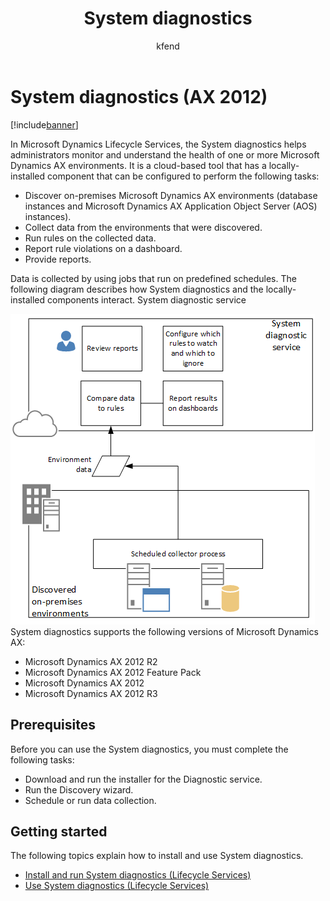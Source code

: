 ﻿---
# required metadata

title: System diagnostics 
description: 
author: kfend
manager: AnnBe
ms.date: 04/04/2017
ms.topic: article
ms.prod: 
ms.service: Dynamics365Operations
ms.technology: 

# optional metadata

# ms.search.form: 
# ROBOTS: 
audience: Developer, IT Pro
# ms.devlang: 
ms.reviewer: annbe
ms.search.scope: AX 2012
# ms.tgt_pltfrm: 
ms.custom: 19061
ms.assetid: 9a217373-f72b-4a28-adef-79900e40c872
ms.search.region: Global
# ms.search.industry: 
ms.author: murtazac
ms.search.validFrom: 
ms.dyn365.ops.version: 2012

---

# System diagnostics (AX 2012)

[!include[banner](../includes/banner.md)]




In Microsoft Dynamics Lifecycle Services, the System diagnostics helps administrators monitor and understand the health of one or more Microsoft Dynamics AX environments. It is a cloud-based tool that has a locally-installed component that can be configured to perform the following tasks:
-   Discover on-premises Microsoft Dynamics AX environments (database instances and Microsoft Dynamics AX Application Object Server (AOS) instances).
-   Collect data from the environments that were discovered.
-   Run rules on the collected data.
-   Report rule violations on a dashboard.
-   Provide reports.

Data is collected by using jobs that run on predefined schedules. The following diagram describes how System diagnostics and the locally-installed components interact.
System diagnostic service

![System diagnostic service (Lifecycle Services)](./media/systemdiagnosticservicelifecycleservices.png) System diagnostics supports the following versions of Microsoft Dynamics AX:
-   Microsoft Dynamics AX 2012 R2
-   Microsoft Dynamics AX 2012 Feature Pack
-   Microsoft Dynamics AX 2012
-   Microsoft Dynamics AX 2012 R3

## Prerequisites
Before you can use the System diagnostics, you must complete the following tasks:
-   Download and run the installer for the Diagnostic service.
-   Run the Discovery wizard.
-   Schedule or run data collection.

## Getting started
The following topics explain how to install and use System diagnostics.
-   [Install and run System diagnostics (Lifecycle Services)](install-run-system-diagnostics-lcs.md)
-   [Use System diagnostics (Lifecycle Services)](system-diagnostics-lcs.md)




